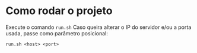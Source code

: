 # Como rodar o projeto

Execute o comando `run.sh`
Caso queira alterar o IP do servidor e/ou a porta usada, passe como parâmetro posicional:
```
run.sh <host> <port>
```
